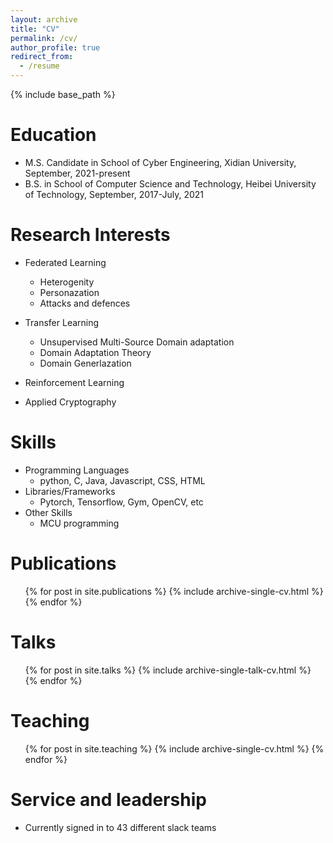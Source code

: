 ```yaml
---
layout: archive
title: "CV"
permalink: /cv/
author_profile: true
redirect_from:
  - /resume
---
```

{% include base_path %}

Education
=========

* M.S. Candidate in School of Cyber Engineering, Xidian University, September, 2021-present
* B.S. in School of Computer Science and Technology, Heibei University of Technology, September, 2017-July, 2021

Research Interests
==================

* Federated Learning

  * Heterogenity
  * Personazation
  * Attacks and defences
* Transfer Learning

  * Unsupervised Multi-Source Domain adaptation
  * Domain Adaptation Theory
  * Domain Generlazation
* Reinforcement Learning
* Applied Cryptography

Skills
======

* Programming Languages
  * python, C, Java, Javascript, CSS, HTML
* Libraries/Frameworks
  * Pytorch, Tensorflow, Gym, OpenCV, etc
* Other Skills
  * MCU programming

Publications
============

<ul>{% for post in site.publications %}
    {% include archive-single-cv.html %}
  {% endfor %}</ul>

Talks
=====

<ul>{% for post in site.talks %}
    {% include archive-single-talk-cv.html %}
  {% endfor %}</ul>

Teaching
========

<ul>{% for post in site.teaching %}
    {% include archive-single-cv.html %}
  {% endfor %}</ul>

Service and leadership
======================

* Currently signed in to 43 different slack teams
